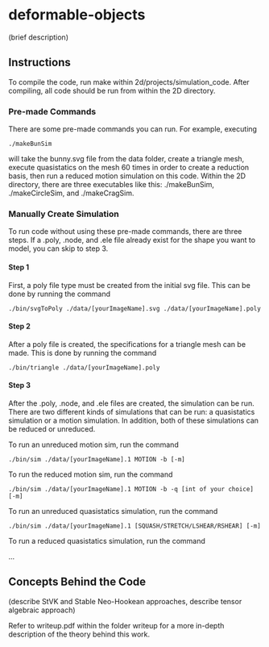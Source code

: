 # deformable-objects
(brief description)

## Instructions
To compile the code, run make within 2d/projects/simulation_code. After compiling, all code should be run from within the 2D directory.

### Pre-made Commands
There are some pre-made commands you can run. For example, executing

```{r}
./makeBunSim
```

will take the bunny.svg file from the data folder, create a triangle mesh, execute quasistatics on the mesh 60 times in order to create a reduction basis, then run a reduced motion simulation on this code. Within the 2D directory, there are three executables like this: ./makeBunSim, ./makeCircleSim, and ./makeCragSim.

### Manually Create Simulation
To run code without using these pre-made commands, there are three steps. If a .poly, .node, and .ele file already exist for the shape you want to model, you can skip to step 3.

#### Step 1
First, a poly file type must be created from the initial svg file. This can be done by running the command

```{r}
./bin/svgToPoly ./data/[yourImageName].svg ./data/[yourImageName].poly
```

#### Step 2
After a poly file is created, the specifications for a triangle mesh can be made. This is done by running the command

```{r}
./bin/triangle ./data/[yourImageName].poly
```

#### Step 3
After the .poly, .node, and .ele files are created, the simulation can be run. There are two different kinds of simulations that can be run: a quasistatics simulation or a motion simulation. In addition, both of these simulations can be reduced or unreduced.

To run an unreduced motion sim, run the command

```{r}
./bin/sim ./data/[yourImageName].1 MOTION -b [-m]
```

To run the reduced motion sim, run the command

```{r}
./bin/sim ./data/[yourImageName].1 MOTION -b -q [int of your choice] [-m]
```

To run an unreduced quasistatics simulation, run the command

```{r}
./bin/sim ./data/[yourImageName].1 [SQUASH/STRETCH/LSHEAR/RSHEAR] [-m]
```

To run a reduced quasistatics simulation, run the command

...

## Concepts Behind the Code
(describe StVK and Stable Neo-Hookean approaches, describe tensor algebraic approach)

Refer to writeup.pdf within the folder writeup for a more in-depth description of the theory behind this work.
